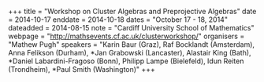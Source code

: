 +++
title = "Workshop on Cluster Algebras and Preprojective Algebras"
date = 2014-10-17
enddate = 2014-10-18
dates = "October 17 - 18, 2014"
dateadded = 2014-08-15
note = "Cardiff University School of Mathematics"
webpage = "http://mathsevents.cf.ac.uk/clusterworkshop/"
organisers = "Mathew Pugh"
speakers = "Karin Baur (Graz), Raf Bocklandt (Amsterdam), Anna Felikson (Durham), *Jan Grabowski (Lancaster), Alastair King (Bath), *Daniel Labardini-Fragoso (Bonn), Philipp Lampe (Bielefeld), Idun Reiten (Trondheim), *Paul Smith (Washington)"
+++
